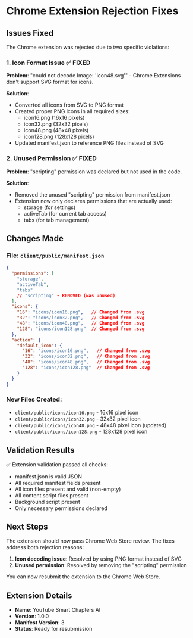 # Chrome Extension Rejection Fixes

## Issues Fixed

The Chrome extension was rejected due to two specific violations:

### 1. Icon Format Issue ✅ FIXED
**Problem**: "could not decode Image: 'icon48.svg'" - Chrome Extensions don't support SVG format for icons.

**Solution**: 
- Converted all icons from SVG to PNG format
- Created proper PNG icons in all required sizes:
  - icon16.png (16x16 pixels)
  - icon32.png (32x32 pixels)  
  - icon48.png (48x48 pixels)
  - icon128.png (128x128 pixels)
- Updated manifest.json to reference PNG files instead of SVG

### 2. Unused Permission ✅ FIXED
**Problem**: "scripting" permission was declared but not used in the code.

**Solution**:
- Removed the unused "scripting" permission from manifest.json
- Extension now only declares permissions that are actually used:
  - storage (for settings)
  - activeTab (for current tab access)
  - tabs (for tab management)

## Changes Made

### File: `client/public/manifest.json`
```json
{
  "permissions": [
    "storage",
    "activeTab",
    "tabs"
    // "scripting" - REMOVED (was unused)
  ],
  "icons": {
    "16": "icons/icon16.png",   // Changed from .svg
    "32": "icons/icon32.png",   // Changed from .svg
    "48": "icons/icon48.png",   // Changed from .svg
    "128": "icons/icon128.png"  // Changed from .svg
  },
  "action": {
    "default_icon": {
      "16": "icons/icon16.png",   // Changed from .svg
      "32": "icons/icon32.png",   // Changed from .svg
      "48": "icons/icon48.png",   // Changed from .svg
      "128": "icons/icon128.png"  // Changed from .svg
    }
  }
}
```

### New Files Created:
- `client/public/icons/icon16.png` - 16x16 pixel icon
- `client/public/icons/icon32.png` - 32x32 pixel icon
- `client/public/icons/icon48.png` - 48x48 pixel icon (updated)
- `client/public/icons/icon128.png` - 128x128 pixel icon

## Validation Results

✅ Extension validation passed all checks:
- manifest.json is valid JSON
- All required manifest fields present
- All icon files present and valid (non-empty)
- All content script files present
- Background script present
- Only necessary permissions declared

## Next Steps

The extension should now pass Chrome Web Store review. The fixes address both rejection reasons:

1. **Icon decoding issue**: Resolved by using PNG format instead of SVG
2. **Unused permission**: Resolved by removing the "scripting" permission

You can now resubmit the extension to the Chrome Web Store.

## Extension Details
- **Name**: YouTube Smart Chapters AI
- **Version**: 1.0.0
- **Manifest Version**: 3
- **Status**: Ready for resubmission
